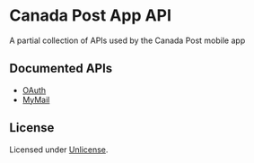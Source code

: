 # Canada Post App API

A partial collection of APIs used by the Canada Post mobile app

## Documented APIs

* [OAuth](cpc-auth.yml)
* [MyMail](cpc-mymail.yml)

## License
Licensed under [Unlicense](LICENSE).
